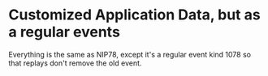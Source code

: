 # Customized Application Data, but as a regular events
Everything is the same as NIP78, except it's a regular event kind 1078 so that replays don't remove the old event.
